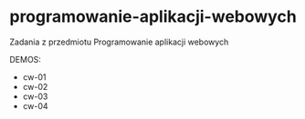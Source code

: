 # programowanie-aplikacji-webowych
Zadania z przedmiotu Programowanie aplikacji webowych

DEMOS:
- cw-01 
- cw-02 
- cw-03 
- cw-04 